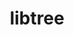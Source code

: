 ---
title: "libtree"
layout: cache
categories: [package, develop-2025-03-16]
meta: {"compilers": ["apple-clang@=16.0.0", "gcc@=10.5.0", "gcc@=13.3.0"], "num_specs": 3, "num_specs_by_stack": {"developer-tools-aarch64-linux-gnu": 1, "developer-tools-darwin": 1, "developer-tools-x86_64_v3-linux-gnu": 1, "root": 3}, "oss": ["centos7", "rhel8", "sequoia"], "platforms": ["darwin", "linux"], "stacks": ["developer-tools-aarch64-linux-gnu", "developer-tools-darwin", "developer-tools-x86_64_v3-linux-gnu", "root"], "targets": ["aarch64", "x86_64_v3"], "versions": ["3.1.1"]}
spec_details: [{"compiler": "gcc@=13.3.0", "hash": "37hht7xetsa74xclds53fbcey2ex5bof", "os": "rhel8", "platform": "linux", "size": "-", "stacks": ["developer-tools-aarch64-linux-gnu", "root"], "target": "aarch64", "variants": ["build_system=makefile"], "versions": ["3.1.1"]}, {"compiler": "apple-clang@=16.0.0", "hash": "6chwha4y2s6gilhesgk64uvkz2rrywmm", "os": "sequoia", "platform": "darwin", "size": "-", "stacks": ["developer-tools-darwin", "root"], "target": "aarch64", "variants": ["build_system=makefile"], "versions": ["3.1.1"]}, {"compiler": "gcc@=10.5.0", "hash": "rqqaycqcjsqmz3nwagodzonzpd7dxaqi", "os": "centos7", "platform": "linux", "size": "-", "stacks": ["developer-tools-x86_64_v3-linux-gnu", "root"], "target": "x86_64_v3", "variants": ["build_system=makefile"], "versions": ["3.1.1"]}]
---